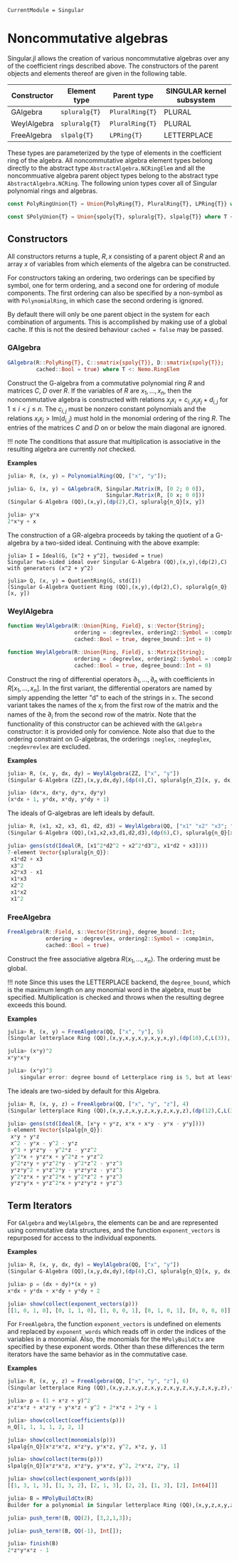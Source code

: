 ```@meta
CurrentModule = Singular
```

# Noncommutative algebras

Singular.jl allows the creation of various noncommutative algebras over any of
the coefficient rings described above. The constructors of the parent objects
and elements thereof are given in the following table.

 Constructor   | Element type    | Parent type       | SINGULAR kernel subsystem
---------------|-----------------|-------------------|--------------------------
GAlgebra       | `spluralg{T}`   | `PluralRing{T}`   | PLURAL
WeylAlgebra    | `spluralg{T}`   | `PluralRing{T}`   | PLURAL
FreeAlgebra    | `slpalg{T}`     | `LPRing{T}`       | LETTERPLACE

These types are parameterized by the type of elements in the coefficient ring
of the algebra. All noncommutative algebra element types belong directly to the
abstract type `AbstractAlgebra.NCRingElem` and all the noncommuative algebra
parent object types belong to the abstract type `AbstractAlgebra.NCRing`.
The following union types cover all of Singular polynomial rings and algebras.

```julia
const PolyRingUnion{T} = Union{PolyRing{T}, PluralRing{T}, LPRing{T}} where T <: Nemo.RingElem

const SPolyUnion{T} = Union{spoly{T}, spluralg{T}, slpalg{T}} where T <: Nemo.RingElem
```

## Constructors

All constructors returns a tuple, $R, x$ consisting of a parent object $R$ and
an array $x$ of variables from which elements of the algebra can be constructed.

For constructors taking an ordering, two orderings can be specified by symbol,
one for term ordering, and a second one for ordering of module components. The
first ordering can also be specified by a non-symbol as with `PolynomialRing`,
in which case the second ordering is ignored.

By default there will only be one parent object in the system for each
combination of arguments. This is accomplished by making use of a global cache.
If this is not the desired behaviour `cached = false` may be passed.

### GAlgebra

```julia
GAlgebra(R::PolyRing{T}, C::smatrix{spoly{T}}, D::smatrix{spoly{T}};
         cached::Bool = true) where T <: Nemo.RingElem
```

Construct the G-algebra from a commutative polynomial ring $R$ and matrices $C$,
$D$ over $R$. If the variables of $R$ are $x_1,\dots,x_n$, then the noncommutative
algebra is constructed with relations $x_j x_i = c_{i,j} x_i x_j + d_{i,j}$ for
$1 \le i < j \le n$. The $c_{i,j}$ must be nonzero constant polynomials and the
relations $x_i x_j > \mathrm{lm}(d_{i,j})$ must hold in the monomial ordering
of the ring $R$. The entries of the matrices $C$ and $D$ on or
below the main diagonal are ignored.

!!! note
    The conditions that assure that multiplication is associative in the
    resulting algebra are currently *not* checked.

**Examples**

```julia
julia> R, (x, y) = PolynomialRing(QQ, ["x", "y"]);

julia> G, (x, y) = GAlgebra(R, Singular.Matrix(R, [0 2; 0 0]),
                               Singular.Matrix(R, [0 x; 0 0]))
(Singular G-Algebra (QQ),(x,y),(dp(2),C), spluralg{n_Q}[x, y])

julia> y*x
2*x*y + x
```

The construction of a GR-algebra proceeds by taking the quotient of a G-algebra
by a two-sided ideal. Continuing with the above example:

```
julia> I = Ideal(G, [x^2 + y^2], twosided = true)
Singular two-sided ideal over Singular G-Algebra (QQ),(x,y),(dp(2),C) with generators (x^2 + y^2)

julia> Q, (x, y) = QuotientRing(G, std(I))
(Singular G-Algebra Quotient Ring (QQ),(x,y),(dp(2),C), spluralg{n_Q}[x, y])
```

### WeylAlgebra

```julia
function WeylAlgebra(R::Union{Ring, Field}, s::Vector{String};
                     ordering = :degrevlex, ordering2::Symbol = :comp1min,
                     cached::Bool = true, degree_bound::Int = 0)

function WeylAlgebra(R::Union{Ring, Field}, s::Matrix{String};
                     ordering = :degrevlex, ordering2::Symbol = :comp1min,
                     cached::Bool = true, degree_bound::Int = 0)
```

Construct the ring of differential operators $\partial_1, \dots, \partial_n$
with coefficients in $R[x_1, \dots, x_n]$. In the first variant, the
differential operators are named by simply appending the letter "d" to each of
the strings in `x`. The second variant takes the names of the $x_i$ from the
first row of the matrix and the names of the $\partial_i$ from the second row
of the matrix. Note that the functionality of this constructor can be achieved
with the `GAlgebra` constructor: it is provided only for convience. Note also
that due to the ordering constraint on G-algebras, the orderings `:neglex`,
`:negdeglex`, `:negdevrevlex` are excluded.

**Examples**

```julia
julia> R, (x, y, dx, dy) = WeylAlgebra(ZZ, ["x", "y"])
(Singular G-Algebra (ZZ),(x,y,dx,dy),(dp(4),C), spluralg{n_Z}[x, y, dx, dy])

julia> (dx*x, dx*y, dy*x, dy*y)
(x*dx + 1, y*dx, x*dy, y*dy + 1)
```

The ideals of G-algebras are left ideals by default.

```julia
julia> R, (x1, x2, x3, d1, d2, d3) = WeylAlgebra(QQ, ["x1" "x2" "x3"; "d1" "d2" "d3"])
(Singular G-Algebra (QQ),(x1,x2,x3,d1,d2,d3),(dp(6),C), spluralg{n_Q}[x1, x2, x3, d1, d2, d3])

julia> gens(std(Ideal(R, [x1^2*d2^2 + x2^2*d3^2, x1*d2 + x3])))
7-element Vector{spluralg{n_Q}}:
 x1*d2 + x3
 x3^2
 x2*x3 - x1
 x1*x3
 x2^2
 x1*x2
 x1^2
```

### FreeAlgebra

```julia
FreeAlgebra(R::Field, s::Vector{String}, degree_bound::Int;
            ordering = :degrevlex, ordering2::Symbol = :comp1min,
            cached::Bool = true)
```

Construct the free associative algebra $R \langle x_1,\dots,x_n \rangle$. The
ordering must be global.

!!! note
    Since this uses the LETTERPLACE backend, the `degree_bound`, which is the
    maximum length on any monomial word in the algebra, must be specified.
    Multiplication is checked and throws when the resulting degree exceeds this
    bound.

**Examples**

```julia
julia> R, (x, y) = FreeAlgebra(QQ, ["x", "y"], 5)
(Singular letterplace Ring (QQ),(x,y,x,y,x,y,x,y,x,y),(dp(10),C,L(3)), slpalg{n_Q}[x, y])

julia> (x*y)^2
x*y*x*y

julia> (x*y)^3
    singular error: degree bound of Letterplace ring is 5, but at least 6 is needed for this multiplication
```

The ideals are two-sided by default for this Algebra.

```julia
julia> R, (x, y, z) = FreeAlgebra(QQ, ["x", "y", "z"], 4)
(Singular letterplace Ring (QQ),(x,y,z,x,y,z,x,y,z,x,y,z),(dp(12),C,L(3)), slpalg{n_Q}[x, y, z])

julia> gens(std(Ideal(R, [x*y + y*z, x*x + x*y - y*x - y*y])))
8-element Vector{slpalg{n_Q}}:
 x*y + y*z
 x^2 - y*x - y^2 - y*z
 y^3 + y*z*y - y^2*z - y*z^2
 y^2*x + y*z*x + y^2*z + y*z^2
 y^2*z*y + y*z^2*y - y^2*z^2 - y*z^3
 y*z*y^2 + y*z^2*y - y*z*y*z - y*z^3
 y^2*z*x + y*z^2*x + y^2*z^2 + y*z^3
 y*z*y*x + y*z^2*x + y*z*y*z + y*z^3
```

## Term Iterators

For `GAlgebra` and `WeylAlgebra`, the elements can be and are
represented using commutative data structures, and the function
`exponent_vectors` is repurposed for access to the individual exponents.

**Examples**

```julia
julia> R, (x, y, dx, dy) = WeylAlgebra(QQ, ["x", "y"])
(Singular G-Algebra (QQ),(x,y,dx,dy),(dp(4),C), spluralg{n_Q}[x, y, dx, dy])

julia> p = (dx + dy)*(x + y)
x*dx + y*dx + x*dy + y*dy + 2

julia> show(collect(exponent_vectors(p)))
[[1, 0, 1, 0], [0, 1, 1, 0], [1, 0, 0, 1], [0, 1, 0, 1], [0, 0, 0, 0]]
```

For `FreeAlgebra`, the function `exponent_vectors` is undefined on
elements and replaced by `exponent_words` which reads off in order the indices
of the variables in a monomial. Also, the monomials for the `MPolyBuildCtx` are
specified by these exponent words. Other than these differences the term
iterators have the same behavior as in the commutative case.

**Examples**

```julia
julia> R, (x, y, z) = FreeAlgebra(QQ, ["x", "y", "z"], 6)
(Singular letterplace Ring (QQ),(x,y,z,x,y,z,x,y,z,x,y,z,x,y,z,x,y,z),(dp(18),C,L(3)), slpalg{n_Q}[x, y, z])

julia> p = (1 + x*z + y)^2
x*z*x*z + x*z*y + y*x*z + y^2 + 2*x*z + 2*y + 1

julia> show(collect(coefficients(p)))
n_Q[1, 1, 1, 1, 2, 2, 1]

julia> show(collect(monomials(p)))
slpalg{n_Q}[x*z*x*z, x*z*y, y*x*z, y^2, x*z, y, 1]

julia> show(collect(terms(p)))
slpalg{n_Q}[x*z*x*z, x*z*y, y*x*z, y^2, 2*x*z, 2*y, 1]

julia> show(collect(exponent_words(p)))
[[1, 3, 1, 3], [1, 3, 2], [2, 1, 3], [2, 2], [1, 3], [2], Int64[]]

julia> B = MPolyBuildCtx(R)
Builder for a polynomial in Singular letterplace Ring (QQ),(x,y,z,x,y,z,x,y,z,x,y,z,x,y,z,x,y,z),(dp(18),C,L(3))

julia> push_term!(B, QQ(2), [3,2,1,3]);

julia> push_term!(B, QQ(-1), Int[]);

julia> finish(B)
2*z*y*x*z - 1
```

